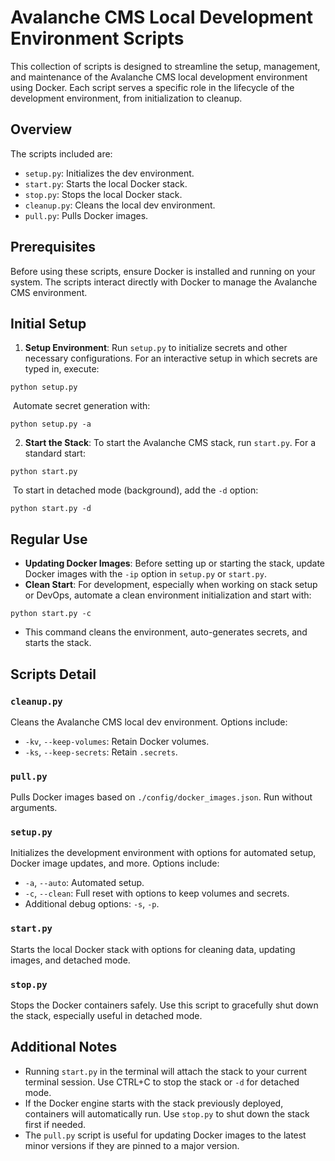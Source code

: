 # Avalanche CMS Local Development Environment Scripts

This collection of scripts is designed to streamline the setup, management, and maintenance of the Avalanche CMS local development environment using Docker. Each script serves a specific role in the lifecycle of the development environment, from initialization to cleanup.

## Overview

The scripts included are:
- `setup.py`: Initializes the dev environment.
- `start.py`: Starts the local Docker stack.
- `stop.py`: Stops the local Docker stack.
- `cleanup.py`: Cleans the local dev environment.
- `pull.py`: Pulls Docker images.

## Prerequisites

Before using these scripts, ensure Docker is installed and running on your system. The scripts interact directly with Docker to manage the Avalanche CMS environment.

## Initial Setup

1. **Setup Environment**: Run `setup.py` to initialize secrets and other necessary configurations. For an interactive setup in which secrets are typed in, execute:

```
python setup.py
```

​	Automate secret generation with:
```
python setup.py -a
```

2. **Start the Stack**: To start the Avalanche CMS stack, run `start.py`. For a standard start:

```
python start.py
```

​	To start in detached mode (background), add the `-d` option:
```
python start.py -d
```

## Regular Use

- **Updating Docker Images**: Before setting up or starting the stack, update Docker images with the `-ip` option in `setup.py` or `start.py`.
- **Clean Start**: For development, especially when working on stack setup or DevOps, automate a clean environment initialization and start with:

```
python start.py -c
```

- This command cleans the environment, auto-generates secrets, and starts the stack.

## Scripts Detail

### `cleanup.py`

Cleans the Avalanche CMS local dev environment. Options include:

- `-kv`, `--keep-volumes`: Retain Docker volumes.
- `-ks`, `--keep-secrets`: Retain `.secrets`.

### `pull.py`

Pulls Docker images based on `./config/docker_images.json`. Run without arguments.

### `setup.py`

Initializes the development environment with options for automated setup, Docker image updates, and more. Options include:

- `-a`, `--auto`: Automated setup.
- `-c`, `--clean`: Full reset with options to keep volumes and secrets.
- Additional debug options: `-s`, `-p`.

### `start.py`

Starts the local Docker stack with options for cleaning data, updating images, and detached mode.

### `stop.py`

Stops the Docker containers safely. Use this script to gracefully shut down the stack, especially useful in detached mode.

## Additional Notes

- Running `start.py` in the terminal will attach the stack to your current terminal session. Use CTRL+C to stop the stack or `-d` for detached mode.
- If the Docker engine starts with the stack previously deployed, containers will automatically run. Use `stop.py` to shut down the stack first if needed.
- The `pull.py` script is useful for updating Docker images to the latest minor versions if they are pinned to a major version.